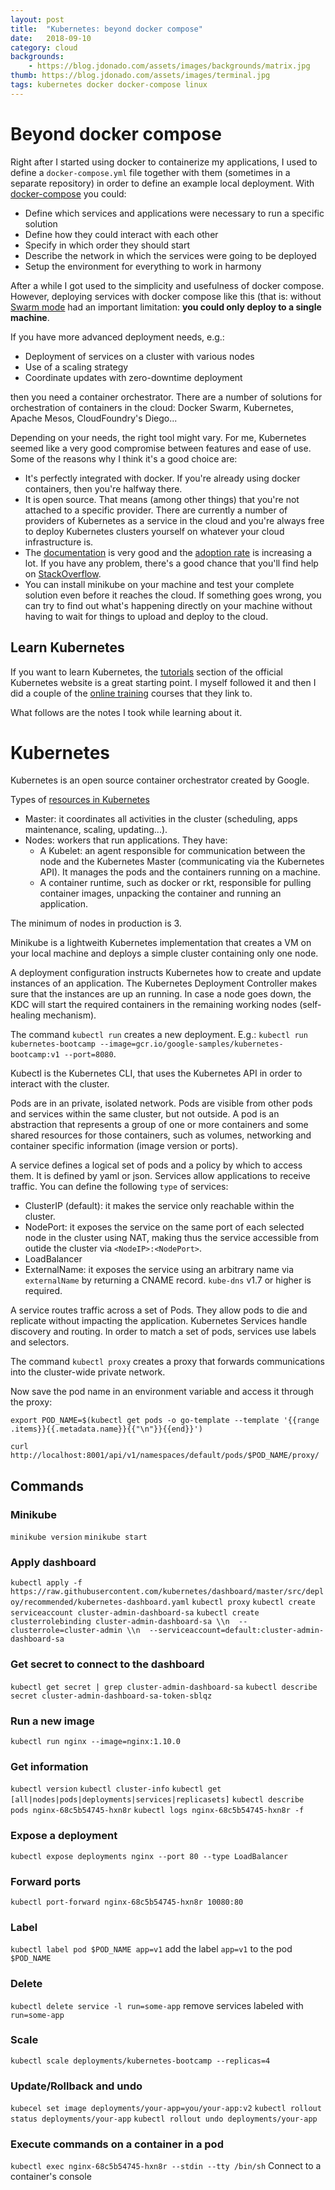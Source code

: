 ```yaml
---
layout: post
title:  "Kubernetes: beyond docker compose"
date:   2018-09-10
category: cloud
backgrounds:
    - https://blog.jdonado.com/assets/images/backgrounds/matrix.jpg
thumb: https://blog.jdonado.com/assets/images/terminal.jpg
tags: kubernetes docker docker-compose linux
---
```


# Beyond docker compose

Right after I started using docker to containerize my applications, I used to define a `docker-compose.yml` file together with them (sometimes in a separate repository) in order to define an example local deployment. With [docker-compose](https://docs.docker.com/compose/) you could:

- Define which services and applications were necessary to run a specific solution
- Define how they could interact with each other
- Specify in which order they should start
- Describe the network in which the services were going to be deployed
- Setup the environment for everything to work in harmony

After a while I got used to the simplicity and usefulness of docker compose. However, deploying services with docker compose like this (that is: without [Swarm mode](https://docs.docker.com/engine/swarm/) had an important limitation: **you could only deploy to a single machine**.

If you have more advanced deployment needs, e.g.:

- Deployment of services on a cluster with various nodes
- Use of a scaling strategy
- Coordinate updates with zero-downtime deployment

then you need a container orchestrator. There are a number of solutions for orchestration of containers in the cloud: Docker Swarm, Kubernetes, Apache Mesos, CloudFoundry's Diego...

Depending on your needs, the right tool might vary. For me, Kubernetes seemed like a very good compromise between features and ease of use. Some of the reasons why I think it's a good choice are:

- It's perfectly integrated with docker. If you're already using docker containers, then you're halfway there.
- It is open source. That means (among other things) that you're not attached to a specific provider. There are currently a number of providers of Kubernetes as a service in the cloud and you're always free to deploy Kubernetes clusters yourself on whatever your cloud infrastructure is.
- The [documentation](https://kubernetes.io/docs/home/?path=users&persona=app-developer&level=foundational) is very good and the [adoption rate](https://thenewstack.io/data-says-kubernetes-deployment-patterns/) is increasing a lot. If you have any problem, there's a good chance that you'll find help on [StackOverflow](https://stackoverflow.com/questions/tagged/kubernetes).
- You can install minikube on your machine and test your complete solution even before it reaches the cloud. If something goes wrong, you can try to find out what's happening directly on your machine without having to wait for things to upload and deploy to the cloud.

## Learn Kubernetes

If you want to learn Kubernetes, the [tutorials](https://kubernetes.io/docs/tutorials/) section of the official Kubernetes website is a great starting point. I myself followed it and then I did a couple of the [online training](https://kubernetes.io/docs/tutorials/online-training/overview/) courses that they link to.

What follows are the notes I took while learning about it.

# Kubernetes

Kubernetes is an open source container orchestrator created by Google.

Types of [resources in Kubernetes](https://kubernetes.io/docs/tutorials/kubernetes-basics/create-cluster/cluster-intro/)

- Master: it coordinates all activities in the cluster (scheduling, apps maintenance, scaling, updating...).
- Nodes: workers that run applications. They have:
  - A Kubelet: an agent responsible for communication between the node and the Kubernetes Master (communicating via the Kubernetes API). It manages the pods and the containers running on a machine.
  - A container runtime, such as docker or rkt, responsible for pulling container images, unpacking the container and running an application.

The minimum of nodes in production is 3.

Minikube is a lightweith Kubernetes implementation that creates a VM on your local machine and deploys a simple cluster containing only one node.

A deployment configuration instructs Kubernetes how to create and update instances of an application. The Kubernetes Deployment Controller makes sure that the instances are up an running. In case a node goes down, the KDC will start the required containers in the remaining working nodes (self-healing mechanism).

The command `kubectl run` creates a new deployment. E.g.: `kubectl run kubernetes-bootcamp --image=gcr.io/google-samples/kubernetes-bootcamp:v1 --port=8080`.

Kubectl is the Kubernetes CLI, that uses the Kubernetes API in order to interact with the cluster.

Pods are in an private, isolated network. Pods are visible from other pods and services within the same cluster, but not outside. A pod is an abstraction that represents a group of one or more containers and some shared resources for those containers, such as volumes, networking and container specific information (image version or ports).

A service defines a logical set of pods and a policy by which to access them. It is defined by yaml or json. Services allow applications to receive traffic. You can define the following `type` of services:

- ClusterIP (default): it makes the service only reachable within the cluster.
- NodePort: it exposes the service on the same port of each selected node in the cluster using NAT, making thus the service accessible from outide the cluster via `<NodeIP>:<NodePort>`.
- LoadBalancer
- ExternalName: it exposes the service using an arbitrary name via `externalName` by returning a CNAME record. `kube-dns` v1.7 or higher is required.

A service routes traffic across a set of Pods. They allow pods to die and replicate without impacting the application. Kubernetes Services handle discovery and routing. In order to match a set of pods, services use labels and selectors.

The command `kubectl proxy` creates a proxy that forwards communications into the cluster-wide private network.

Now save the pod name in an environment variable and access it through the proxy:

```
export POD_NAME=$(kubectl get pods -o go-template --template '{{range .items}}{{.metadata.name}}{{"\n"}}{{end}}')

curl http://localhost:8001/api/v1/namespaces/default/pods/$POD_NAME/proxy/
```

## Commands

### Minikube

`minikube version`
`minikube start`


### Apply dashboard

`kubectl apply -f https://raw.githubusercontent.com/kubernetes/dashboard/master/src/deploy/recommended/kubernetes-dashboard.yaml`
`kubectl proxy`
`kubectl create serviceaccount cluster-admin-dashboard-sa`
`kubectl create clusterrolebinding cluster-admin-dashboard-sa \\n  --clusterrole=cluster-admin \\n  --serviceaccount=default:cluster-admin-dashboard-sa`

### Get secret to connect to the dashboard

`kubectl get secret | grep cluster-admin-dashboard-sa`
`kubectl describe secret cluster-admin-dashboard-sa-token-sblqz`

### Run a new image

`kubectl run nginx --image=nginx:1.10.0`

### Get information

`kubectl version`
`kubectl cluster-info`
`kubectl get [all|nodes|pods|deployments|services|replicasets]`
`kubectl describe pods nginx-68c5b54745-hxn8r`
`kubectl logs nginx-68c5b54745-hxn8r -f`

### Expose a deployment

`kubectl expose deployments nginx --port 80 --type LoadBalancer`

### Forward ports

`kubectl port-forward nginx-68c5b54745-hxn8r 10080:80`

### Label

`kubectl label pod $POD_NAME app=v1` add the label `app=v1` to the pod `$POD_NAME`

### Delete

`kubectl delete service -l run=some-app` remove services labeled with `run=some-app`

### Scale

`kubectl scale deployments/kubernetes-bootcamp --replicas=4`

### Update/Rollback and undo

`kubecel set image deployments/your-app=you/your-app:v2`
`kubectl rollout status deployments/your-app`
`kubectl rollout undo deployments/your-app`

### Execute commands on a container in a pod

`kubectl exec nginx-68c5b54745-hxn8r --stdin --tty /bin/sh` Connect to a container's console
